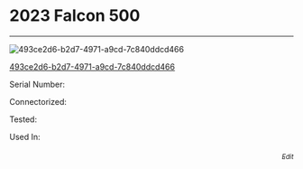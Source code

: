 # **2023 Falcon 500**
---

![493ce2d6-b2d7-4971-a9cd-7c840ddcd466](https://mcquaidrobotics.github.io/inv/images/493ce2d6-b2d7-4971-a9cd-7c840ddcd466.png)

[493ce2d6-b2d7-4971-a9cd-7c840ddcd466](https://mcquaidrobotics.github.io/inv/images/labels/lb-493ce2d6-b2d7-4971-a9cd-7c840ddcd466.png)

Serial Number: 

Connectorized: 

Tested: 

Used In: 


###### [<div style="text-align: right"><sub>Edit</sub></div>](https://github.com/McQuaidRobotics/inv/blob/main/guids/493ce2d6-b2d7-4971-a9cd-7c840ddcd466.md)

